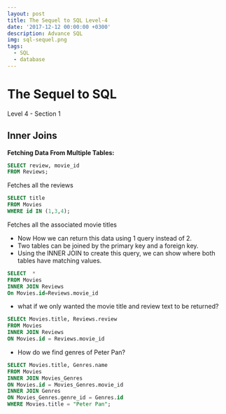 ```yaml
---
layout: post
title: The Sequel to SQL Level-4
date: '2017-12-12 00:00:00 +0300'
description: Advance SQL
img: sql-sequel.png
tags:
  - SQL
  - database
---
```


# The Sequel to SQL

Level 4 - Section 1

## Inner Joins

**Fetching Data From Multiple Tables:**  
```SQL
SELECT review, movie_id
FROM Reviews;
```
Fetches all the reviews  
```SQL
SELECT title
FROM Movies
WHERE id IN (1,3,4);
```
Fetches all the associated movie titles
- Now How we can return this data using 1 query instead of 2.
- Two tables can be joined by the primary key and a foreign key.  
- Using the INNER JOIN to create this query, we can show where both tables have matching values.  

```SQL
SELECT  *
FROM Movies
INNER JOIN Reviews
On Movies.id=Reviews.movie_id  
```
- what if we only wanted the movie title and review text to be returned?  
```SQL
SELECt Movies.title, Reviews.review
FROM Movies
INNER JOIN Reviews
ON Movies.id = Reviews.movie_id
```
- How do we find genres of Peter Pan?
```SQL
SELECT Movies.title, Genres.name
FROM Movies
INNER JOIN Movies_Genres
ON Movies.id = Movies_Genres.movie_id
INNER JOIN Genres
ON Movies_Genres.genre_id = Genres.id
WHERE Movies.title = "Peter Pan";
```
